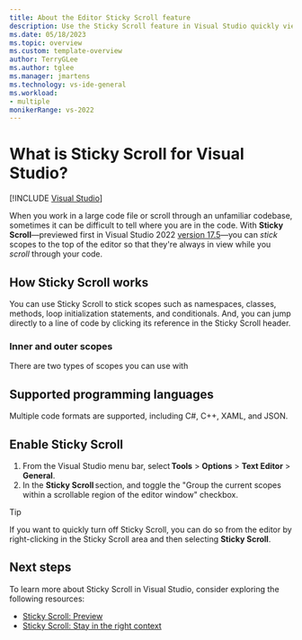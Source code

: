 ```yaml
---
title: About the Editor Sticky Scroll feature
description: Use the Sticky Scroll feature in Visual Studio quickly view code elements to the top of the editor, which can help you stay in the right context while you code. 
ms.date: 05/18/2023
ms.topic: overview 
ms.custom: template-overview
author: TerryGLee
ms.author: tglee
ms.manager: jmartens
ms.technology: vs-ide-general
ms.workload:
- multiple
monikerRange: vs-2022
---
```

# What is Sticky Scroll for Visual Studio?

 [!INCLUDE [Visual Studio](~/includes/applies-to-version/vs-windows-only.md)]

When you work in a large code file or scroll through an unfamiliar codebase, sometimes it can be difficult to tell where you are in the code. With **Sticky Scroll**&mdash;previewed first in Visual Studio 2022 [version 17.5](/visualstudio/releases/2022/release-notes-v17.5)&mdash;you can *stick* scopes to the top of the editor so that they're always in view while you *scroll* through your code. 

## How Sticky Scroll works

You can use Sticky Scroll to stick scopes such as namespaces, classes, methods, loop initialization statements, and conditionals. And, you can jump directly to a line of code by clicking its reference in the Sticky Scroll header. 

### Inner and outer scopes

There are two types of scopes you can use with 

## Supported programming languages

Multiple code formats are supported, including C#, C++, XAML, and JSON.

 

## Enable Sticky Scroll

1. From the Visual Studio menu bar, select **Tools** > **Options** > **Text Editor** > **General**. 
1. In the **Sticky Scroll** section, and toggle the "Group the current scopes within a scrollable region of the editor window" checkbox. 

> [!TIP]
> If you want to quickly turn off Sticky Scroll, you can do so from the editor by right-clicking in the Sticky Scroll area and then selecting **Sticky Scroll**.  

## Next steps

To learn more about Sticky Scroll in Visual Studio, consider exploring the following resources:

- [Sticky Scroll: Preview](https://devblogs.microsoft.com/visualstudio/sticky-scroll-now-in-preview/)
- [Sticky Scroll: Stay in the right context](https://devblogs.microsoft.com/visualstudio/sticky-scroll-stay-in-the-right-context/)
